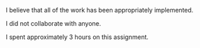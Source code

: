 I believe that all of the work has been appropriately implemented.

I did not collaborate with anyone.

I spent approximately 3 hours on this assignment.
